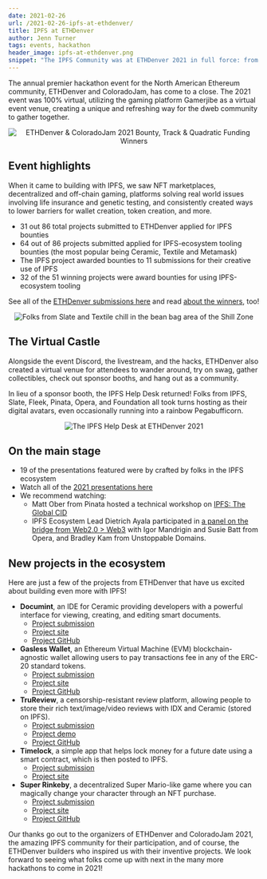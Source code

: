 ```yaml
---
date: 2021-02-26
url: /2021-02-26-ipfs-at-ethdenver/
title: IPFS at ETHDenver 
author: Jenn Turner
tags: events, hackathon
header_image: ipfs-at-ethdenver.png
snippet: "The IPFS Community was at ETHDenver 2021 in full force: from presentations to bounties, help desks and virtual hangs, and our favorite—new projects!"
---
```


The annual premier hackathon event for the North American Ethereum community, ETHDenver and ColoradoJam, has come to a close. The 2021 event was 100% virtual, utilizing the gaming platform Gamerjibe as a virtual event venue, creating a unique and refreshing way for the dweb community to gather together.

<p style="text-align: center;">
  <img src="/img/ethdenver-winners.png" alt="ETHDenver & ColoradoJam 2021 Bounty, Track & Quadratic Funding Winners">
</p>

## Event highlights
When it came to building with IPFS, we saw NFT marketplaces, decentralized and off-chain gaming, platforms solving real world issues involving life insurance and genetic testing, and consistently created ways to lower barriers for wallet creation, token creation, and more. 
 * 31 out 86 total projects submitted to ETHDenver applied for IPFS bounties
 * 64 out of 86 projects submitted applied for IPFS-ecosystem tooling bounties (the most popular being Ceramic, Textile and Metamask)
 * The IPFS project awarded bounties to 11 submissions for their creative use of IPFS
 * 32 of the 51 winning projects were award bounties for using IPFS-ecosystem tooling

See all of the [ETHDenver submissions here](https://ethdenver2021.devfolio.co/submissions) and read [about the winners](https://medium.com/ethdenver/ethdenver-coloradojam-2021-bounty-track-quadratic-funding-winners-805cf5f2de76), too!

<p style="text-align: center;">
  <img src="/img/virtual-castle.jpeg" alt="Folks from Slate and Textile chill in the bean bag area of the Shill Zone">
</p>

## The Virtual Castle
Alongside the event Discord, the livestream, and the hacks, ETHDenver also created a virtual venue for attendees to wander around, try on swag, gather collectibles, check out sponsor booths, and hang out as a community.

In lieu of a sponsor booth, the IPFS Help Desk returned! Folks from IPFS, Slate, Fleek, Pinata, Opera, and Foundation all took turns hosting as their digital avatars, even occasionally running into a rainbow Pegabufficorn.

<p style="text-align: center;">
  <img src="/img/help-desk.png" alt="The IPFS Help Desk at ETHDenver 2021">
</p>

## On the main stage

 * 19 of the presentations featured were by crafted by folks in the IPFS ecosystem
 * Watch all of the [2021 presentations here](https://www.youtube.com/playlist?list=PLAy4HNUNlzRkiRQFnr-gu6CyddoVTxeTy)
 * We recommend watching:
   * Matt Ober from Pinata hosted a technical workshop on [IPFS: The Global CID](https://www.youtube.com/watch?v=vttw1bjC2no&list=PLAy4HNUNlzRkiRQFnr-gu6CyddoVTxeTy&index=132)
   * IPFS Ecosystem Lead Dietrich Ayala participated in [a panel on the bridge from Web2.0 > Web3](https://www.youtube.com/watch?v=OgzQAZj3Y-E&list=PLAy4HNUNlzRkiRQFnr-gu6CyddoVTxeTy&index=87) with Igor Mandrigin and Susie Batt from Opera, and Bradley Kam from Unstoppable Domains. 

## New projects in the ecosystem
Here are just a few of the projects from ETHDenver that have us excited about building even more with IPFS!
 * **Documint**, an IDE for Ceramic providing developers with a powerful interface for viewing, creating, and editing smart documents.
   * [Project submission](https://devfolio.co/submissions/documint-eb71)
   * [Project site](https://documint.net/ )
   * [Project GitHub](https://github.com/xops/documint)
 * **Gasless Wallet**, an Ethereum Virtual Machine (EVM) blockchain-agnostic wallet allowing users to pay transactions fee in any of the ERC-20 standard tokens.
   * [Project submission](https://devfolio.co/submissions/gasless-wallet-b236)
   * [Project site](https://bafybeiajtc3zk5or5d3yfdixssal3oyx5otpbxvribnefq54jfwvfkid5e.ipfs.infura-ipfs.io/)
   * [Project GitHub](https://github.com/sftwr-prjct-dev/gasless)
 * **TruReview**, a censorship-resistant review platform, allowing people to store their rich text/image/video reviews with IDX and Ceramic (stored on IPFS).
   * [Project submission](https://devfolio.co/submissions/blah-7859)
   * [Project demo](https://www.figma.com/proto/0eMGJeHltlcCKp4eTqdl5u/True-Review?node-id=162%3A1521&viewport=879%2C-40%2C0.06251474469900131&scaling=contain&hotspot-hints=0)
   * [Project GitHub](https://github.com/twos-complement/eth-denver-2021)
 * **Timelock**, a simple app that helps lock money for a future date using a smart contract, which is then posted to IPFS.
   * [Project submission](https://devfolio.co/submissions/timelock-08af)
   * [Project site](https://web3-time-lock.glitch.me/)
 * **Super Rinkeby**, a decentralized Super Mario-like game where you can magically change your character through an NFT purchase. 
   * [Project submission](https://devfolio.co/submissions/super-rinkeby-game-a88e)
   * [Project site](http://superrinkeby.com/)
   * [Project GitHub](https://github.com/leon-do/super-rinkeby-website)

Our thanks go out to the organizers of ETHDenver and ColoradoJam 2021, the amazing IPFS community for their participation, and of course, the ETHDenver builders who inspired us with their inventive projects.  We look forward to seeing what folks come up with next in the many more hackathons to come in 2021!



